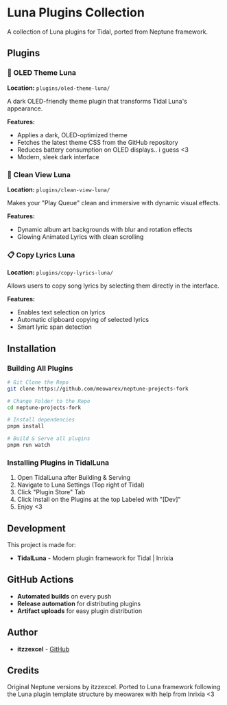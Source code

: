 # Luna Plugins Collection

A collection of Luna plugins for Tidal, ported from Neptune framework.

## Plugins

### 🎨 OLED Theme Luna
**Location:** `plugins/oled-theme-luna/`

A dark OLED-friendly theme plugin that transforms Tidal Luna's appearance.

**Features:**
- Applies a dark, OLED-optimized theme
- Fetches the latest theme CSS from the GitHub repository
- Reduces battery consumption on OLED displays.. i guess <3
- Modern, sleek dark interface

### 🎵 Clean View Luna  
**Location:** `plugins/clean-view-luna/`

Makes your "Play Queue" clean and immersive with dynamic visual effects.

**Features:**
- Dynamic album art backgrounds with blur and rotation effects
- Glowing Animated Lyrics with clean scrolling

### 📋 Copy Lyrics Luna
**Location:** `plugins/copy-lyrics-luna/`

Allows users to copy song lyrics by selecting them directly in the interface.

**Features:**
- Enables text selection on lyrics
- Automatic clipboard copying of selected lyrics
- Smart lyric span detection

## Installation

### Building All Plugins
```bash
# Git Clone the Repo
git clone https://github.com/meowarex/neptune-projects-fork

# Change Folder to the Repo
cd neptune-projects-fork

# Install dependencies
pnpm install

# Build & Serve all plugins
pnpm run watch
```

### Installing Plugins in TidalLuna
1. Open TidalLuna after Building & Serving
2. Navigate to Luna Settings (Top right of Tidal)
3. Click "Plugin Store" Tab
4. Click Install on the Plugins at the top Labeled with "[Dev]"
5. Enjoy <3

## Development

This project is made for:
- **TidalLuna** - Modern plugin framework for Tidal | Inrixia

## GitHub Actions

- **Automated builds** on every push
- **Release automation** for distributing plugins
- **Artifact uploads** for easy plugin distribution

## Author

- **itzzexcel** - [GitHub](https://github.com/ItzzExcel)

## Credits

Original Neptune versions by itzzexcel. Ported to Luna framework following the Luna plugin template structure by meowarex with help from Inrixia <3 